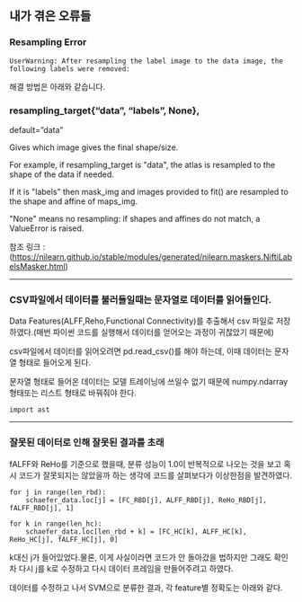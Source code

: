 ## 내가 겪은 오류들

### Resampling Error

~~~python3
UserWarning: After resampling the label image to the data image, the following labels were removed:
~~~

해결 방법은 아래와 같습니다.

### resampling_target{“data”, “labels”, None},

default=”data”

Gives which image gives the final shape/size. 

For example, if resampling_target is "data", the atlas is resampled to the shape of the data if needed.

If it is "labels" then mask_img and images provided to fit() are resampled to the shape and affine of maps_img.

"None" means no resampling: if shapes and affines do not match, a ValueError is raised.

참조 링크 :(https://nilearn.github.io/stable/modules/generated/nilearn.maskers.NiftiLabelsMasker.html)

---


### CSV파일에서 데이터를 불러들일때는 문자열로 데이터를 읽어들인다.

Data Features(ALFF,Reho,Functional Connectivity)를 추출해서 csv 파일로 저장하였다.(매번 파이썬 코드를 실행해서 데이터를 얻어오는 과정이 귀찮았기 때문에)

csv파일에서 데이터를 읽어오려면 pd.read_csv()를 해야 하는데, 이때 데이터는 문자열 형태로 들어오게 된다.

문자열 형태로 들어온 데이터는 모델 트레이닝에 쓰일수 없기 때문에 numpy.ndarray형태또는 리스트 형태로 바꿔줘야 한다.

~~~python3
import ast
~~~

---

### 잘못된 데이터로 인해 잘못된 결과를 초래

fALFF와 ReHo를 기준으로 했을때, 분류 성능이 1.0이 반복적으로 나오는 것을 보고 혹시 코드가 잘못되지는 않았을까 하는 생각에 코드를 살펴보다가 이상한점을 발견하였다.

~~~python3
for j in range(len_rbd):
    schaefer_data.loc[j] = [FC_RBD[j], ALFF_RBD[j], ReHo_RBD[j], fALFF_RBD[j], 1]

for k in range(len_hc):
    schaefer_data.loc[len_rbd + k] = [FC_HC[k], ALFF_HC[k], ReHo_HC[j], fALFF_HC[j], 0]
~~~

k대신 j가 들어있었다.물론, 이게 사실이라면 코드가 안 돌아갔을 법하지만 그래도 확인차 다시 j를 k로 수정하고 다시 데이터 프레임을 만들어주려고 하였다.

데이터를 수정하고 나서 SVM으로 분류한 결과, 각 feature별 정확도는 아래와 같다.
